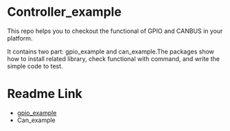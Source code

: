 # Controller_example
This repo helps you to checkout the functional of GPIO and CANBUS in your platform.

It contains two part: gpio_example and can_example.The packages show how to install related library, check functional with command, and write the simple code to test.

# Readme Link
- [gpio_example](https://github.com/Jason-Lee0/controller_example/tree/main/gpio_example_python)
- Can_example
